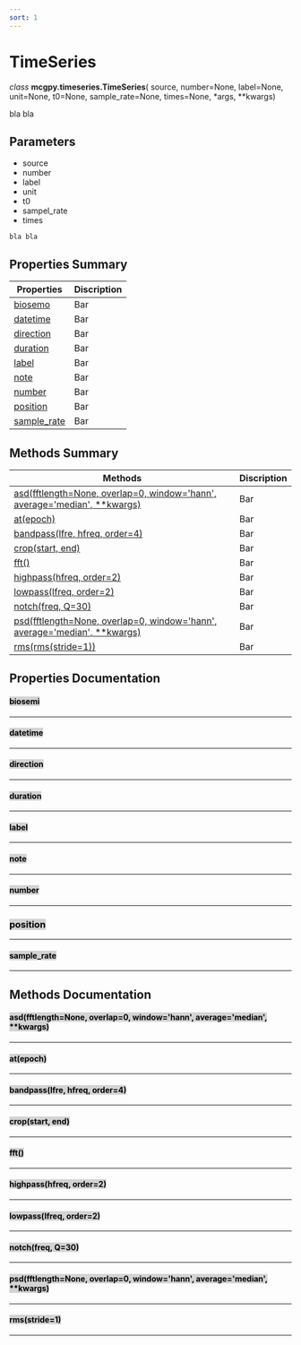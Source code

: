 ```yaml
---
sort: 1
---
```


# TimeSeries

*class* **mcgpy.timeseries.TimeSeries**( source, number=None, label=None, unit=None, t0=None, sample_rate=None, times=None, *args, **kwargs)

bla bla

## Parameters

* source
* number
* label
* unit
* t0
* sampel_rate
* times

```note
bla bla
```

## Properties Summary

| Properties     | Discription |
|----------------|-------------|
| [biosemo](https://pjjung.github.io/mcgpy/Classes/TimeSeries.html#biosemi)      | Bar         |
| [datetime](https://pjjung.github.io/mcgpy/Classes/TimeSeries.html#datetime)    | Bar         |
| [direction](https://pjjung.github.io/mcgpy/Classes/TimeSeries.html#direction)  | Bar         |
| [duration](https://pjjung.github.io/mcgpy/Classes/TimeSeries.html#duration)    | Bar         |
| [label](https://pjjung.github.io/mcgpy/Classes/TimeSeries.html#label)          | Bar         |
| [note](https://pjjung.github.io/mcgpy/Classes/TimeSeries.html#note)            | Bar         |
| [number](https://pjjung.github.io/mcgpy/Classes/TimeSeries.html#number)        | Bar         |
| [position](https://pjjung.github.io/mcgpy/Classes/TimeSeries.html#position)    | Bar         |
| [sample_rate](https://pjjung.github.io/mcgpy/Classes/TimeSeries.html#sample_rate)| Bar         |

## Methods Summary

| Methods        | Discription |
|----------------|-------------|
| [asd(fftlength=None, overlap=0, window='hann', average='median', **kwargs)](https://pjjung.github.io/mcgpy/Classes/TimeSeries.html#asdfftlengthnone-overlap0-windowhann-averagemedian-kwargs)      | Bar         |
| [at(epoch)](https://pjjung.github.io/mcgpy/Classes/TimeSeries.html#atepoch)       | Bar         |
| [bandpass(lfre, hfreq, order=4)](https://pjjung.github.io/mcgpy/Classes/TimeSeries.html#bandpasslfre-hfreq-order4) | Bar         |
| [crop(start, end)](https://pjjung.github.io/mcgpy/Classes/TimeSeries.html#cropstart-end)     | Bar         |
| [fft()](https://pjjung.github.io/mcgpy/Classes/TimeSeries.html#fft)      | Bar         |
| [highpass(hfreq, order=2)](https://pjjung.github.io/mcgpy/Classes/TimeSeries.html#highpasshfreq-order2) | Bar         |
| [lowpass(lfreq, order=2)](https://pjjung.github.io/mcgpy/Classes/TimeSeries.html#lowpasslfreq-order2)  | Bar         |
| [notch(freq, Q=30)](https://pjjung.github.io/mcgpy/Classes/TimeSeries.html#notchfreq-q30)    | Bar         |
| [psd(fftlength=None, overlap=0, window='hann', average='median', **kwargs)](https://pjjung.github.io/mcgpy/Classes/TimeSeries.html#psdfftlengthnone-overlap0-windowhann-averagemedian-kwargs)      | Bar         |
| [rms(rms(stride=1))](https://pjjung.github.io/mcgpy/Classes/TimeSeries.html#rmsstride1)      | Bar         |


## Properties Documentation

#### <mark style="background-color: lightgray">biosemi</mark> 

---
#### <mark style="background-color: lightgray">datetime</mark> 

---
#### <mark style="background-color: lightgray">direction</mark> 

---
#### <mark style="background-color: lightgray">duration</mark> 

---
#### <mark style="background-color: lightgray">label</mark> 

---
#### <mark style="background-color: lightgray">note</mark> 

---
#### <mark style="background-color: lightgray">number</mark> 

---
### <mark style="background-color: lightgray">position</mark> 

---
#### <mark style="background-color: lightgray">sample_rate</mark> 

---


## Methods Documentation

#### <mark style="background-color: lightgray">asd(fftlength=None, overlap=0, window='hann', average='median', **kwargs)</mark> 

---
#### <mark style="background-color: lightgray">at(epoch)</mark> 

---
#### <mark style="background-color: lightgray">bandpass(lfre, hfreq, order=4)</mark> 

---
#### <mark style="background-color: lightgray">crop(start, end)</mark> 

---
#### <mark style="background-color: lightgray">fft()</mark> 

---
#### <mark style="background-color: lightgray">highpass(hfreq, order=2)</mark> 

---
#### <mark style="background-color: lightgray">lowpass(lfreq, order=2)</mark> 

---
#### <mark style="background-color: lightgray">notch(freq, Q=30)</mark> 

---
#### <mark style="background-color: lightgray">psd(fftlength=None, overlap=0, window='hann', average='median', **kwargs)</mark> 

---

#### <mark style="background-color: lightgray">rms(stride=1)</mark> 

---
